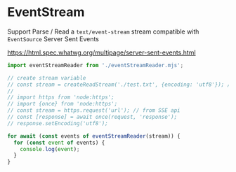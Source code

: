 # EventStream

Support Parse / Read a `text/event-stream` stream compatible with `EventSource` Server Sent Events

https://html.spec.whatwg.org/multipage/server-sent-events.html

```js
import eventStreamReader from './eventStreamReader.mjs';

// create stream variable
// const stream = createReadStream('./test.txt', {encoding: 'utf8'}); // from file
//
// import https from 'node:https';
// import {once} from 'node:https';
// const stream = https.request('url'); // from SSE api
// const [response] = await once(request, 'response');
// response.setEncoding('utf8');

for await (const events of eventStreamReader(stream)) {
  for (const event of events) {
    console.log(event);
  }
}
```

